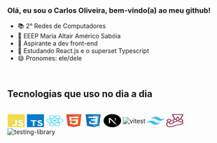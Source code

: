 ### Olá, eu sou o Carlos Oliveira, bem-vindo(a) ao meu github!
- 📚 2° Redes de Computadores
- 🏫 EEEP Maria Altair Américo Sabóia  
- 🔭 Aspirante a dev front-end
- 🌱 Estudando React.js e o superset Typescript
- 😄 Pronomes: ele/dele

<br>




## Tecnologias que uso no dia a dia

<div style="display: inline_block"><br>
  <img align="center" alt="Rafa-Js" height="30" width="40" src="https://raw.githubusercontent.com/devicons/devicon/master/icons/javascript/javascript-plain.svg">
  <img align="center" alt="Rafa-Ts" height="30" width="40" src="https://raw.githubusercontent.com/devicons/devicon/master/icons/typescript/typescript-plain.svg">
  <img align="center" alt="Rafa-React" height="30" width="40" src="https://raw.githubusercontent.com/devicons/devicon/master/icons/react/react-original.svg">
  <img align="center" alt="Rafa-HTML" height="30" width="40" src="https://raw.githubusercontent.com/devicons/devicon/master/icons/html5/html5-original.svg">
  <img align="center" alt="css3" height="30" width="40" src="https://raw.githubusercontent.com/devicons/devicon/master/icons/css3/css3-original.svg">
  <img align="center" alt="nextjs" height="30" width="40" src="https://raw.githubusercontent.com/devicons/devicon/master/icons/nextjs/nextjs-original.svg">
  <img align="center" alt="vitest" height="30" width="30" src="https://images.opencollective.com/vitest/2b17c7a/logo/256.png">
  <img align="center" alt="tailwindcss" height="30" width="40" src="https://raw.githubusercontent.com/devicons/devicon/master/icons/tailwindcss/tailwindcss-plain.svg">
  <img align="center" alt="jest" height="30" width="40" src="https://raw.githubusercontent.com/devicons/devicon/master/icons/jest/jest-plain.svg">
  <img align="center" alt="testing-library" height="30" width="40" src="https://res.cloudinary.com/dg3gyk0gu/image/upload/v1700500148/tags/testing-library.png">
  
</div>
